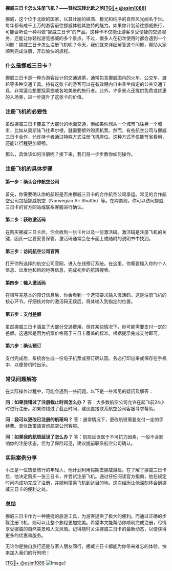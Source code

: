 **挪威三日卡怎么注册飞机？——轻松玩转北欧之旅[[TG💪+ @esim1088](https://t.me/s/esim1088)]**

挪威，这个位于北欧的国家，以其壮丽的峡湾、极光和纯净的自然风光闻名于世。每年都有成千上万的游客前往挪威体验其独特的魅力。如果你计划前往挪威旅行，可能会听说一种叫做“挪威三日卡”的产品。这种卡不仅能让游客享受便捷的交通服务，还能让你轻松游览挪威的多个景点。不过，很多人在初次使用时都会遇到一个问题：挪威三日卡怎么注册飞机呢？今天，我们就来详细解答这个问题，帮助大家顺利完成注册，开启愉快的旅程。

### 什么是挪威三日卡？

挪威三日卡是一种为游客设计的交通通票，通常包含挪威国内的火车、公交车、渡轮等多种交通工具。持有这张卡的游客可以在有效期内自由乘坐指定的公共交通工具，非常适合想要探索挪威各地美景的旅行者。此外，许多景点还提供免费或优惠的入场券，进一步提升了这张卡的价值。

### 注册飞机的必要性

虽然挪威三日卡覆盖了大部分的地面交通，但如果你想从一个城市飞往另一个城市，比如从奥斯陆飞往卑尔根，就需要额外购买机票。然而，有些航空公司与挪威三日卡合作，允许持卡者通过特殊方式注册飞机座位。这种方式不仅能节省费用，还能让行程更加顺畅。

那么，具体该如何注册呢？接下来，我们将一步步教你如何操作。

### 注册飞机的具体步骤

#### 第一步：确认合作航空公司
首先，你需要确认你的航班是否由挪威三日卡的合作航空公司承运。常见的合作航空公司包括挪威航空（Norwegian Air Shuttle）等。在购票前，你可以访问挪威三日卡的官方网站或联系客服进行确认。

#### 第二步：获取激活码
在购买挪威三日卡后，你会收到一张卡片以及一份激活码。激活码是注册飞机的关键，因此一定要妥善保管。激活码通常会在卡面上或随附的说明书中找到。

#### 第三步：访问航空公司官网
打开你所选择的航空公司官网，进入在线预订系统。在这里，你需要输入你的个人信息、出发地和目的地等信息，完成初步的航班搜索。

#### 第四步：输入激活码
在填写完基本的预订信息后，你会看到一个选项要求输入激活码。这是注册飞机的核心环节。仔细核对你的激活码无误后，将其输入到指定的位置。

#### 第五步：支付差额
虽然挪威三日卡涵盖了大部分交通费用，但在某些情况下，你可能需要支付一定的差额。这通常是因为机票价格高于三日卡覆盖的标准。根据提示完成支付即可。

#### 第六步：确认预订
支付完成后，系统会生成一份电子机票或预订确认函。务必打印出来或保存在手机中，以便登机时出示。

### 常见问题解答

在实际操作过程中，可能会遇到一些问题。以下是一些常见的疑问及解答：

**问：如果我错过了注册截止时间怎么办？**
答：大多数航空公司允许在起飞前24小时进行注册。如果你错过了截止时间，建议直接联系航空公司客服寻求帮助。

**问：我可以更改已注册的航班吗？**
答：通常情况下，更改航班需要支付一定的手续费。具体政策请咨询航空公司客服。

**问：如果我的航班延误了怎么办？**
答：航班延误属于不可抗力因素，一般不会影响你的注册状态。但为了保险起见，建议提前联系航空公司确认。

### 实际案例分享

小王是一位热爱旅行的年轻人，他计划利用假期去挪威游玩。在了解了挪威三日卡后，他决定购买一张三日卡，并尝试注册飞机。通过仔细阅读官方指南，他在规定时间内成功完成了注册，并顺利搭乘飞机到达目的地。这次经历让他深刻体会到挪威三日卡的便利之处。

### 总结

挪威三日卡作为一种便捷的旅游工具，为游客提供了极大的便利。而通过正确的步骤注册飞机，则可以让整个旅程更加完美。希望本文能帮助你顺利完成注册，尽情享受挪威的自然美景和人文风情。记得随时关注挪威三日卡的最新动态，以便获得更多的优惠和服务。

无论你是独自旅行还是与家人朋友同行，挪威三日卡都能为你带来难忘的体验。快来加入我们的行列吧！

[[TG💪+ @esim1088](https://t.me/s/esim1088) ![Image](https://i.postimg.cc/4NQfJmqS/Snipaste-2025-05-13-00-14-12.png)]
